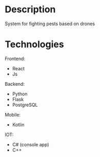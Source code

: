 # Description
System for fighting pests based on drones
# Technologies
Frontend:
- React
- Js

Backend: 
- Python
- Flask
- PostgreSQL

Mobile: 
- Kotlin

IOT: 
- C# (console app)
- C++
